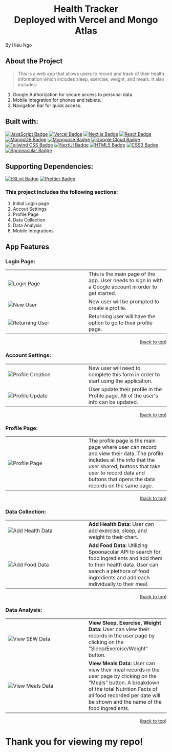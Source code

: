 <h1 align="center">
  Health Tracker <br> Deployed with Vercel and Mongo Atlas
</h1>
By Hieu Ngo

## About the Project

> This is a web app that allows users to record and track of their health information which includes sleep, exercise, weight, and meals.
> It also includes:

1. Google Authorization for secure access to personal data.
2. Mobile Integration for phones and tablets.
3. Navigation Bar for quick access.

## Built with:

<a href="https://developer.mozilla.org/en-US/docs/Web/JavaScript/Guide/Introduction">![JavaScript Badge](https://img.shields.io/badge/JavaScript-F7DF1E?logo=javascript&logoColor=000&style=for-the-badge)</a>
<a href="https://vercel.com/">![Vercel Badge](https://img.shields.io/badge/Vercel-000?logo=vercel&logoColor=fff&style=for-the-badge)</a>
<a href="https://nextjs.org/">![Next.js Badge](https://img.shields.io/badge/Next.js-000?logo=nextdotjs&logoColor=fff&style=for-the-badge)</a>
<a href="https://reactjs.org/">![React Badge](https://img.shields.io/badge/React-61DAFB?logo=react&logoColor=000&style=for-the-badge)</a>
<a href="https://www.mongodb.com/">![MongoDB Badge](https://img.shields.io/badge/MongoDB-47A248?logo=mongodb&logoColor=fff&style=for-the-badge)</a>
<a href="https://mongoosejs.com/">![Mongoose Badge](https://img.shields.io/badge/Mongoose-800?logo=mongoose&logoColor=fff&style=for-the-badge)</a>
<a href="https://cloud.google.com/">![Google Cloud Badge](https://img.shields.io/badge/Google%20Cloud-4285F4?logo=googlecloud&logoColor=fff&style=for-the-badge)</a>
<a href="https://tailwindcss.com/">![Tailwind CSS Badge](https://img.shields.io/badge/Tailwind%20CSS-06B6D4?logo=tailwindcss&logoColor=fff&style=for-the-badge)</a>
<a href="https://nextui.org/">![NextUI Badge](https://img.shields.io/badge/Next_UI-000?style=for-the-badge)</a>
<a href="https://img.shields.io/badge/HTML5-E34F26?style=for-the-badge&logo=html5&logoColor=white">![HTML5 Badge](https://img.shields.io/badge/HTML5-E34F26?logo=html5&logoColor=fff&style=for-the-badge)</a>
<a href="https://img.shields.io/badge/CSS3-1572B6?style=for-the-badge&logo=css3&logoColor=white">![CSS3 Badge](https://img.shields.io/badge/CSS3-1572B6?logo=css3&logoColor=fff&style=for-the-badge)</a>
<a href="https://spoonacular.com/food-api">![Spoonacular Badge](https://img.shields.io/badge/Spoonacular_API-47A248?style=for-the-badge)</a>

<!-- <a href="https://www.chartjs.org/">![Chart.js Badge](https://img.shields.io/badge/Chart.js-FF6384?logo=chartdotjs&logoColor=fff&style=for-the-badge)</a> -->

## Supporting Dependencies:

<a href="https://eslint.org/">![ESLint Badge](https://img.shields.io/badge/ESLint-4B32C3?logo=eslint&logoColor=fff&style=for-the-badge)</a>
<a href="https://prettier.io/">![Prettier Badge](https://img.shields.io/badge/Prettier-F7B93E?logo=prettier&logoColor=fff&style=for-the-badge)</a>

### This project includes the following sections:

1. Initial Login page
2. Accout Settings
3. Profile Page
4. Data Collection
5. Data Analysis
6. Mobile Integrations

## App Features

### Login Page:

<table>
  <tr>
    <td width="50%">
      <img src="https://github.com/hieungo89/health-tracker-vercel/assets/104481165/0671fe0a-71ef-4a06-9ba9-77d38c1901be" alt="Login Page">
    </td>
    <td>
      This is the main page of the app. User needs to sign in with a Google account in order to get started.
    </td>
  </tr>
  <tr>
    <td width="50%">
      <img src="https://github.com/hieungo89/health-tracker-vercel/assets/104481165/823c2095-1768-4420-884f-39c0504babe9" alt="New User">
    </td>
    <td>
      New user will be prompted to create a profile.
    </td>
  </tr>
  <tr>
    <td width="50%">
      <img src="https://github.com/hieungo89/health-tracker-vercel/assets/104481165/0f6733f0-0aa4-43ed-9fd2-36d31460fc23" alt="Returning User">
    </td>
    <td>
      Returning user will have the option to go to their profile page.
    </td>
  </tr>
</table>
<p align="right">(<a href="#top">back to top</a>)</p>

### Account Settings:

<table>
  <tr>
    <td width="50%">
      <img src="https://github.com/hieungo89/health-tracker-vercel/assets/104481165/44052dad-9aba-4796-b7e6-d979994c18b3" alt="Profile Creation">
    </td>
    <td>
      New user will need to complete this form in order to start using the application.
    </td>
  </tr>
    <td width="50%">
      <img src="https://github.com/hieungo89/health-tracker-vercel/assets/104481165/5b5329ff-88b7-47ca-8472-44fef927d971" alt="Profile Update">
    </td>
    <td>
      User update their profile in the Profile page. All of the user's info can be updated.
    </td>
  </tr>
</table>
<p align="right">(<a href="#top">back to top</a>)</p>

### Profile Page:

<table>
  <tr>
    <td width="50%">
      <img src="https://github.com/hieungo89/health-tracker-vercel/assets/104481165/6804c8ea-597b-4460-929d-41448d18c5cb" alt="Profile Page">
    </td>
    <td>
      The profile page is the main page where user can record and view their data. The profile includes all the info that the user shared, buttons that take user to record data and buttons that opens the data records on the same page.
    </td>
  </tr>
</table>
<p align="right">(<a href="#top">back to top</a>)</p>

### Data Collection:

<table>
  <tr>
    <td width="50%">
    <img src="https://github.com/hieungo89/health-tracker-vercel/assets/104481165/27c4bec5-82f2-41b9-84df-52286f13c13b" alt="Add Health Data">
    </td>
    <td>
      <b>Add Health Data:</b> User can add exercise, sleep, and weight to their chart.
    </td>
  </tr>
  <tr>
    <td>
    <img src="https://github.com/hieungo89/health-tracker-vercel/assets/104481165/8ce5ce4e-7fe5-4732-9b65-dc4e907eb569" alt="Add Food Data">
    </td>
    <td>
      <b>Add Food Data:</b> Utilizing Spoonacular API to search for food ingredients and add them to their health data. User can search a plethora of food ingredients and add each individually to their meal.
    </td>
  </tr>
</table>
<p align="right">(<a href="#top">back to top</a>)</p>

### Data Analysis:

<table>
  <tr>
    <td width="50%">
    <img src="https://github.com/hieungo89/health-tracker-vercel/assets/104481165/ff23210e-9903-4def-86c6-cf9adb2c043b" alt="View SEW Data">
    </td>
    <td>
      <b>View Sleep, Exercise, Weight Data:</b> User can view their records in the user page by clicking on the "Sleep/Exercise/Weight" button.
    </td>
  </tr>
  <tr>
    <td>
    <img src="https://github.com/hieungo89/health-tracker-vercel/assets/104481165/9e019584-f47b-4a34-a35f-72ec1127b291" alt="View Meals Data">
    </td>
    <td>
      <b>View Meals Data:</b> User can view their meal records in the user page by clicking on the "Meals" button. A breakdown of the total Nutrition Facts of all food recorded per date will be shown and the name of the food ingredients.
    </td>
  </tr>
</table>
<p align="right">(<a href="#top">back to top</a>)</p>

# Thank you for viewing my repo!
